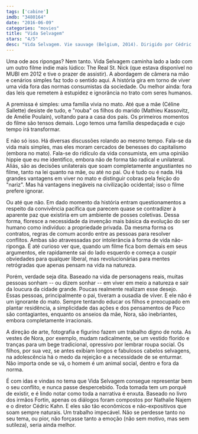 ```yaml
---
tags: ['cabine']
imdb: "3480164"
date: "2016-06-09"
categories: "movies"
title: "Vida Selvagem"
stars: "4/5"
desc: "Vida Selvagem. Vie sauvage (Belgium, 2014). Dirigido por Cédric Kahn. Escrito por Okwari Fortin, Shahi'Yena Fortin, Xavier Fortin, Cédric Kahn, Nathalie Najem, Laurence Vidal. Com Mathieu Kassovitz, Céline Sallette, David Gastou, Sofiane Neveu, Romain Depret, Jules Ritmanic, Jenna Thiam, Tara-Jay Bangalter, Amandine Dugas."
---
```

Uma ode aos ripongas? Nem tanto. Vida Selvagem caminha lado a lado com um outro filme indie mais lúdico: The Real St. Nick (que estava disponível no MUBI em 2012 e tive o prazer de assistir). A abordagem de câmera na mão e cenários simples faz todo o sentido aqui. A história gira em torno de viver uma vida fora das normas consumistas da sociedade. Ou melhor ainda: fora das leis que remetem à estupidez e ignorância no trato com seres humanos.

A premissa é simples: uma família vivia no mato. Até que a mãe (Céline Sallette) desiste de tudo, e "rouba" os filhos do marido (Mathieu Kassovitz, de Amélie Poulain), voltando para a casa dos pais. Os primeiros momentos do filme são tensos demais. Logo temos uma família despedaçada e cujo tempo irá transformar.

E não só isso. Há diversas discussões rolando ao mesmo tempo. Fala-se da vida mais simples, mas eles moram cercados de benesses do capitalismo (embora no mato). Fala-se do ridículo da vida consumista, em uma opinião hippie que eu me identifico, embora não de forma tão radical e unilateral. Aliás, são as decisões unilaterais que soam completamente angustiantes no filme, tanto na lei quanto na mãe, ou até no pai. Ou é tudo ou é nada. Há grandes vantagens em viver no mato e distinguir cobras pela feição do "nariz". Mas há vantagens inegáveis na civilização ocidental; isso o filme prefere ignorar.

Ou até que não. Em dado momento da história entram questionamentos a respeito da convivência pacífica que parecem quase se contradizer à aparente paz que existiria em um ambiente de posses coletivas. Dessa forma, floresce a necessidade da invenção mais básica da evolução do ser humano como indivíduo: a propriedade privada. Da mesma forma os contratos, regras de comum acordo entre as pessoas para resolver conflitos. Ambas são atravessadas por intolerância à forma de vida não-riponga. É até curioso ver que, quando um filme fica bom demais em seus argumentos, ele rapidamente sai do lado esquerdo e começa a cuspir obviedades para qualquer liberal, mas revolucionárias para mentes retrógradas que apenas pensam na vida na natureza.

Porém, verdade seja dita. Baseado na vida de personagens reais, muitas pessoas sonham -- ou dizem sonhar -- em viver em meio a natureza e sair da loucura da cidade grande. Poucas realmente realizam esse desejo. Essas pessoas, principalmente o pai, tiveram a ousadia de viver. E ele não é um ignorante do mato. Sempre tentando educar os filhos e preocupado em plantar residência, a simplicidade das ações e dos pensamentos de Paco são contagiantes, enquanto os anseios da mãe, Nora, são inebriantes, embora completamente irracionais.

A direção de arte, fotografia e figurino fazem um trabalho digno de nota. As vestes de Nora, por exemplo, mudam radicalmente, se um vestido florido e tranças para um bege tradicional, opressivo por lembrar roupa social. Os filhos, por sua vez, se antes exibiam longos e fabulosos cabelos selvagens, na adolescência há o medo da rejeição e a necessidade de se enturmar. Não importa onde se vá, o homem é um animal social, dentro e fora da norma.

É com idas e vindas no tema que Vida Selvagem consegue representar bem o seu conflito, e nunca passe despercebido. Toda tomada tem um porquê de existir, e é lindo notar como toda a narrativa é enxuta. Baseado no livro dos irmãos Fortin, apenas os diálogos foram compostos por Nathalie Najem e o diretor Cédric Kahn. E eles são tão econômicos e não-expositivos que soam sempre naturais. Um trabalho impecável. Não se perdesse tanto no seu tema, ou pior, não forçasse tanto a emoção (não sem motivo, mas sem sutileza), seria ainda melhor.
